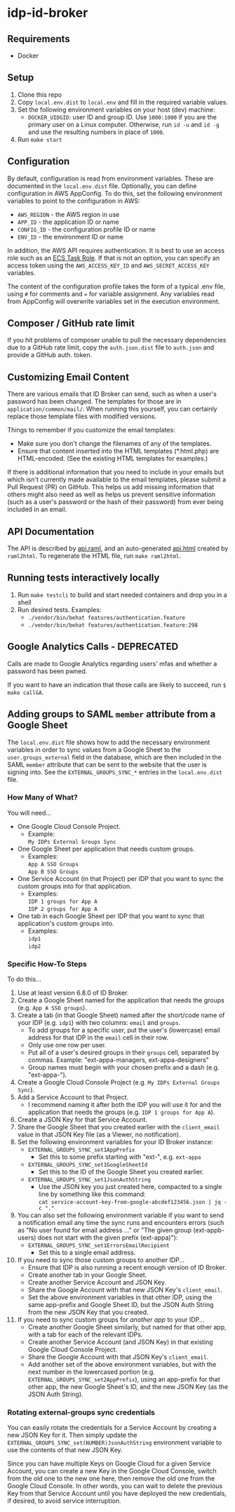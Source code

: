 # idp-id-broker #


## Requirements ##
- Docker

## Setup ##
1. Clone this repo
2. Copy ```local.env.dist``` to ```local.env``` and fill in the required variable values.
3. Set the following environment variables on your host (dev) machine:
   - `DOCKER_UIDGID`: user ID and group ID. Use `1000:1000` if you are the primary user
   on a Linux computer. Otherwise, run `id -u` and `id -g` and use the resulting numbers in place of `1000`.
4. Run `make start`

## Configuration
By default, configuration is read from environment variables. These are documented
in the `local.env.dist` file. Optionally, you can define configuration in AWS AppConfig.
To do this, set the following environment variables to point to the configuration in
AWS:

* `AWS_REGION` - the AWS region in use
* `APP_ID` - the application ID or name
* `CONFIG_ID` - the configuration profile ID or name
* `ENV_ID` - the environment ID or name

In addition, the AWS API requires authentication. It is best to use an access role
such as an [ECS Task Role](https://docs.aws.amazon.com/AmazonECS/latest/developerguide/task-iam-roles.html).
If that is not an option, you can specify an access token using the `AWS_ACCESS_KEY_ID` and
`AWS_SECRET_ACCESS_KEY` variables.

The content of the configuration profile takes the form of a typical .env file, using
`#` for comments and `=` for variable assignment. Any variables read from AppConfig 
will overwrite variables set in the execution environment.

## Composer / GitHub rate limit
If you hit problems of composer unable to pull the necessary dependencies
due to a GitHub rate limit, copy the `auth.json.dist` file to `auth.json` and
provide a GitHub auth. token.

## Customizing Email Content
There are various emails that ID Broker can send, such as when a user's password
has been changed. The templates for those are in `application/common/mail/`. When
running this yourself, you can certainly replace those template files with
modified versions.

Things to remember if you customize the email templates:

 - Make sure you don't change the filenames of any of the templates.
 - Ensure that content inserted into the HTML templates (*.html.php) are
   HTML-encoded. (See the existing HTML templates for examples.)

If there is additional information that you need to include in your emails but
which isn't currently made available to the email templates, please submit a
Pull Request (PR) on GitHub. This helps us add missing information that others
might also need as well as helps us prevent sensitive information (such as a
user's password or the hash of their password) from ever being included in an
email.

## API Documentation
The API is described by [api.raml](api.raml), and an auto-generated [api.html](api.html) created by
`raml2html`. To regenerate the HTML file, run `make raml2html`.

## Running tests interactively locally
1. Run `make testcli` to build and start needed containers and drop you in a shell
2. Run desired tests. Examples:
   * `./vendor/bin/behat features/authentication.feature`
   * `./vendor/bin/behat features/authentication.feature:298`

## Google Analytics Calls - DEPRECATED
Calls are made to Google Analytics regarding users' mfas and whether a password has been pwned.

If you want to have an indication that those calls are likely to succeed, run 
`$ make callGA`.

## Adding groups to SAML `member` attribute from a Google Sheet

The `local.env.dist` file shows how to add the necessary environment variables
in order to sync values from a Google Sheet to the `user.groups_external` field
in the database, which are then included in the SAML `member` attribute that can
be sent to the website that the user is signing into. See the
`EXTERNAL_GROUPS_SYNC_*` entries in the `local.env.dist` file.

### How Many of What?

You will need...

* One Google Cloud Console Project.
  * Example:  
    `My IDPs External Groups Sync`
* One Google Sheet per application that needs custom groups.
  * Examples:  
    `App A SSO Groups`  
    `App B SSO Groups`
* One Service Account (in that Project) per IDP that you want to sync the
  custom groups into for that application.
  * Examples:  
    `IDP 1 groups for App A`  
    `IDP 2 groups for App A`
* One tab in each Google Sheet per IDP that you want to sync that application's
  custom groups into.
  * Examples:  
    `idp1`  
    `idp2`

### Specific How-To Steps

To do this...

1. Use at least version 6.8.0 of ID Broker.
2. Create a Google Sheet named for the application that needs the groups
   (e.g. `App A SSO groups`).
3. Create a tab (in that Google Sheet) named after the short/code name of your
   IDP (e.g. `idp1`) with two columns: `email` and `groups`.
   - To add groups for a specific user, put the user's (lowercase) email address
     for that IDP in the `email` cell in their row.
   - Only use one row per user.
   - Put all of a user's desired groups in their `groups` cell, separated by
     commas. Example: "ext-appa-managers, ext-appa-designers"
   - Group names must begin with your chosen prefix and a dash
     (e.g. "ext-appa-").
4. Create a Google Cloud Console Project (e.g. `My IDPs External Groups Sync`).
5. Add a Service Account to that Project.
   - I recommend naming it after both the IDP you will use it for and the
     application that needs the groups (e.g. `IDP 1 groups for App A`).
6. Create a JSON Key for that Service Account.
7. Share the Google Sheet that you created earlier with the `client_email` value
   in that JSON Key file (as a Viewer, no notification).
8. Set the following environment variables for your ID Broker instance:
   - `EXTERNAL_GROUPS_SYNC_set1AppPrefix`
     - Set this to some prefix starting with "ext-", e.g. `ext-appa`
   - `EXTERNAL_GROUPS_SYNC_set1GoogleSheetId`
     - Set this to the ID of the Google Sheet you created earlier.
   - `EXTERNAL_GROUPS_SYNC_set1JsonAuthString`
     - Use the JSON key you just created here, compacted to a single line by
       something like this command:  
       `cat service-account-key-from-google-abcdef123456.json | jq -c "."`
9. You can also set the following environment variable if you want to send a
   notification email any time the sync runs and encounters errors (such as
   "No user found for email address ..." or "The given group (ext-appb-users)
   does not start with the given prefix (ext-appa)"):
   - `EXTERNAL_GROUPS_SYNC_set1ErrorsEmailRecipient`
     - Set this to a single email address.
10. If you need to sync those custom groups to another IDP...
    - Ensure that IDP is also running a recent enough version of ID Broker.
    - Create another tab in your Google Sheet.
    - Create another Service Account and JSON Key.
    - Share the Google Account with that new JSON Key's `client_email`.
    - Set the above environment variables in that other IDP, using the same
      app-prefix and Google Sheet ID, but the JSON Auth String from the new JSON
      Key that you created.
11. If you need to sync custom groups for _another app_ to your IDP...
    - Create another Google Sheet similarly, but named for that other app, with
      a tab for each of the relevant IDPs.
    - Create another Service Account (and JSON Key) in that existing Google
      Cloud Console Project.
    - Share the Google Account with that JSON Key's `client_email`.
    - Add another set of the above environment variables, but with the next
      number in the lowercased portion
      (e.g. `EXTERNAL_GROUPS_SYNC_set2AppPrefix`), using an app-prefix for that
      other app, the new Google Sheet's ID, and the new JSON Key (as the JSON
      Auth String).

### Rotating external-groups sync credentials

You can easily rotate the credentials for a Service Account by creating a new
JSON Key for it. Then simply update the
`EXTERNAL_GROUPS_SYNC_set(NUMBER)JsonAuthString` environment variable to use the
contents of that new JSON Key.

Since you can have multiple Keys on Google Cloud for a given Service Account,
you can create a new Key in the Google Cloud Console, switch from the old one to
the new one here, then remove the old one from the Google Cloud Console. In
other words, you can wait to delete the previous Key from that Service Account
until you have deployed the new credentials, if desired, to avoid service
interruption.
